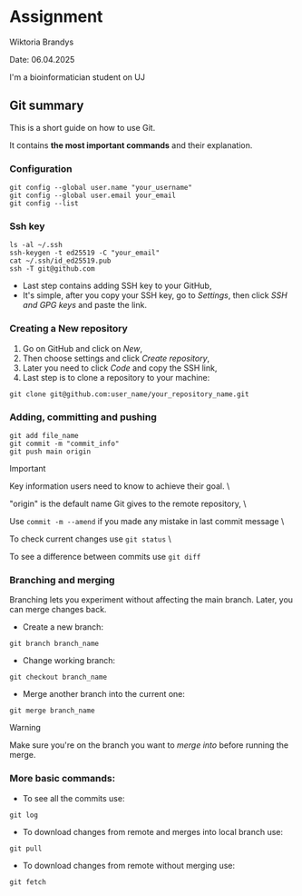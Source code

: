 # Assignment
Wiktoria Brandys

Date: 06.04.2025

I'm a bioinformatician student on UJ

## Git summary
This is a short guide on how to use Git. 

It contains **the most important commands** and their explanation.
### Configuration
```
git config --global user.name "your_username"
git config --global user.email your_email
git config --list
```

### Ssh key
```
ls -al ~/.ssh
ssh-keygen -t ed25519 -C "your_email"
cat ~/.ssh/id_ed25519.pub
ssh -T git@github.com
```
- Last step contains adding SSH key to your GitHub,
- It's simple, after you copy your SSH key, go to _Settings_,
  then click _SSH and GPG keys_ and paste the link.

### Creating a New repository
1. Go on GitHub and click on _New_,
2. Then choose settings and click _Create repository_,
3. Later you need to click _Code_ and copy the SSH link,
4. Last step is to clone a repository to your machine:

```
git clone git@github.com:user_name/your_repository_name.git 
```

### Adding, committing and pushing

```
git add file_name
git commit -m "commit_info"
git push main origin
```

> [!IMPORTANT]
> Key information users need to know to achieve their goal. \
>
> "origin" is the default name Git gives to the remote repository, \
>
> Use `commit -m --amend` if you made any mistake in last commit message \
>
> To check current changes use `git status` \
>
> To see a difference between commits use `git diff`

### Branching and merging
Branching lets you experiment without affecting the main branch. Later, you can merge changes back.
- Create a new branch:
```
git branch branch_name
```
- Change working branch:
```
git checkout branch_name
```
- Merge another branch into the current one:
```
git merge branch_name
```
> [!WARNING]
> Make sure you're on the branch you want to _merge into_ before running the merge.

### More basic commands:
- To see all the commits use:
```
git log
```
- To download changes from remote and merges into local branch use:
```
git pull
```
- To download changes from remote without merging use:
```
git fetch
```



